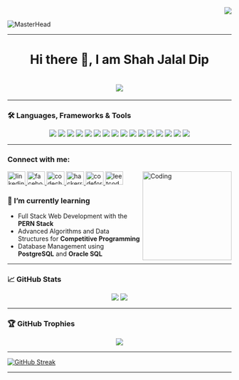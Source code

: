 <p align="right">
  <img src="https://komarev.com/ghpvc/?username=Shahjalal-Dip&color=blueviolet" />
</p>

![MasterHead](https://user-images.githubusercontent.com/10498744/210012254-234538ff-d198-48aa-8964-37e6fd45d227.gif)

---

<h1 align="center">Hi there 👋, I am Shah Jalal Dip</h1>

<h1 align="center">
    <img src="https://readme-typing-svg.herokuapp.com?font=Righteous&size=35&duration=2000&pause=2000&color=%234DF79A&center=true&vCenter=true&width=475&lines=Aspiring+Software+Engineer;Competitive+Programmer;Full+Stack+Developer"/>
</h1>

---

### 🛠️ Languages, Frameworks & Tools

<p align="center">
  <!-- Languages -->
  <img src="https://img.shields.io/badge/C++-00599C?style=for-the-badge&logo=c%2B%2B&logoColor=white" />
  <img src="https://img.shields.io/badge/C%23-239120?style=for-the-badge&logo=c-sharp&logoColor=white" />
  <img src="https://img.shields.io/badge/Java-007396?style=for-the-badge&logo=java&logoColor=white" />
  <img src="https://img.shields.io/badge/JavaScript-F7DF1E?style=for-the-badge&logo=javascript&logoColor=black" />

  <!-- Frontend Frameworks -->
  <img src="https://img.shields.io/badge/Blazor-512BD4?style=for-the-badge&logo=blazor&logoColor=white" />
  <img src="https://img.shields.io/badge/React-61DAFB?style=for-the-badge&logo=react&logoColor=black" />

  <!-- Backend Frameworks -->
  <img src="https://img.shields.io/badge/.NET%20Core-512BD4?style=for-the-badge&logo=dotnet&logoColor=white" />
  <img src="https://img.shields.io/badge/Node.js-339933?style=for-the-badge&logo=nodedotjs&logoColor=white" />
  <img src="https://img.shields.io/badge/Express-000000?style=for-the-badge&logo=express&logoColor=white" />

  <!-- Databases -->
  <img src="https://img.shields.io/badge/PostgreSQL-336791?style=for-the-badge&logo=postgresql&logoColor=white" />
  <img src="https://img.shields.io/badge/Oracle-F80000?style=for-the-badge&logo=oracle&logoColor=white" />

  <!-- Tools -->
  <img src="https://img.shields.io/badge/Git-F05032?style=for-the-badge&logo=git&logoColor=white" />
  <img src="https://img.shields.io/badge/GitHub-181717?style=for-the-badge&logo=github&logoColor=white" />
  <img src="https://img.shields.io/badge/Visual%20Studio-5C2D91?style=for-the-badge&logo=visual-studio&logoColor=white" />
  <img src="https://img.shields.io/badge/VS%20Code-007ACC?style=for-the-badge&logo=visual-studio-code&logoColor=white" />
  <img src="https://img.shields.io/badge/IntelliJ%20IDEA-000000?style=for-the-badge&logo=intellij-idea&logoColor=white" />
</p>

---

<h3 align="left">Connect with me:</h3>

<img src="https://raw.githubusercontent.com/TheDudeThatCode/TheDudeThatCode/master/Assets/Developer.gif" alt="Coding" width="200" align="right">

<p align="left">
  <a href="https://linkedin.com/in/Shahjalal-Dip" target="_blank">
    <img src="https://raw.githubusercontent.com/rahuldkjain/github-profile-readme-generator/master/src/images/icons/Social/linked-in-alt.svg" alt="linkedin" height="30" width="40" />
  </a>
  <a href="https://fb.com/shahjalal.dip.1" target="_blank">
    <img src="https://raw.githubusercontent.com/rahuldkjain/github-profile-readme-generator/master/src/images/icons/Social/facebook.svg" alt="facebook" height="30" width="40" />
  </a>
  <a href="https://www.codechef.com/users/codeweaverdip" target="_blank">
    <img src="https://cdn.jsdelivr.net/npm/simple-icons@3.1.0/icons/codechef.svg" alt="codechef" height="30" width="40" />
  </a>
  <a href="https://www.hackerrank.com/profile/Dip777" target="_blank">
    <img src="https://raw.githubusercontent.com/rahuldkjain/github-profile-readme-generator/master/src/images/icons/Social/hackerrank.svg" alt="hackerrank" height="30" width="40" />
  </a>
  <a href="https://codeforces.com/profile/bbrave" target="_blank">
    <img src="https://raw.githubusercontent.com/rahuldkjain/github-profile-readme-generator/master/src/images/icons/Social/codeforces.svg" alt="codeforces" height="30" width="40" />
  </a>
  <a href="https://leetcode.com/u/mickey_mouse/" target="_blank">
    <img src="https://raw.githubusercontent.com/rahuldkjain/github-profile-readme-generator/master/src/images/icons/Social/leet-code.svg" alt="leetcode" height="30" width="40" />
  </a>
</p>


### 🌱 I’m currently learning

- Full Stack Web Development with the **PERN Stack**
- Advanced Algorithms and Data Structures for **Competitive Programming**
- Database Management using **PostgreSQL** and **Oracle SQL**

---

### 📈 GitHub Stats

<p align="center">
  <img src="https://github-readme-stats.vercel.app/api?username=Shahjalal-Dip&show_icons=true&theme=tokyonight" />
  <img src="https://github-readme-stats.vercel.app/api/top-langs/?username=Shahjalal-Dip&layout=compact&theme=tokyonight" />
</p>

---

### 🏆 GitHub Trophies

<p align="center">
  <img src="https://github-profile-trophy.vercel.app/?username=Shahjalal-Dip&theme=radical" />
</p>

---

[![GitHub Streak](https://streak-stats.demolab.com?user=Shahjalal-Dip&theme=dark&border_radius=10&short_numbers=true)](https://git.io/streak-stats)

---
